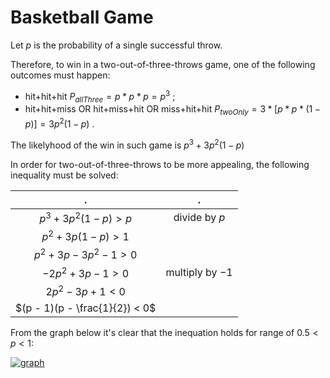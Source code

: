 # Basketball Game

Let $p$ is the probability of a single successful throw.

Therefore, to win in a two-out-of-three-throws game, one of the following outcomes must happen:

* hit+hit+hit $P_{allThree} = p*p*p = p^3$ ;
* hit+hit+miss OR hit+miss+hit OR miss+hit+hit $P_{twoOnly} = 3 * [p * p * (1-p)] = 3 p^2 (1-p)$ .

The likelyhood of the win in such game is $p^3 + 3p^2(1-p)$

In order for two-out-of-three-throws to be more appealing, the following inequality must be solved:

| . | . |
|:--:|:--:|
| $p^3 + 3p^2(1-p) > p$ | divide by $p$ |
| $p^2 + 3p(1-p) > 1$ | |
| $p^2 +3p - 3p^2 - 1 > 0$ | |
| $-2p^2 + 3p - 1 > 0$ | multiply by $-1$ |
| $2p^2 - 3p + 1 < 0$ | |
| $(p - 1)(p - \frac{1}{2}) < 0$ | |

From the graph below it's clear that the inequation holds for range of $0.5 < p < 1$:

[![graph][1]][1]

  [1]: https://i.imgur.com/sl1XcnN.png